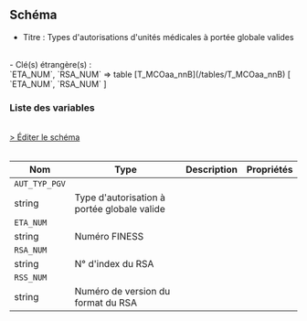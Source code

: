 ## Schéma

- Titre : Types d'autorisations d'unités médicales à portée globale valides
<br />
- Clé(s) étrangère(s) : <br />
`ETA_NUM`, `RSA_NUM` => table [T_MCOaa_nnB](/tables/T_MCOaa_nnB) [ `ETA_NUM`, `RSA_NUM` ]<br />

### Liste des variables
<br />
<div>
    <a href="https://gitlab.com/healthdatahub/schema-snds/edit/master/schemas/PMSI/PMSI%20MCO/T_MCOaa_nnUPGV.json"  
    arget="_blank" rel="noopener noreferrer">> Éditer le schéma</a>
    <OutboundLink />
</div>
<br />

Nom|Type|Description|Propriétés
-|-|-|-
`AUT_TYP_PGV`|
string|Type d&#x27;autorisation à portée globale valide||
`ETA_NUM`|
string|Numéro FINESS||
`RSA_NUM`|
string|N° d&#x27;index du RSA||
`RSS_NUM`|
string|Numéro de version du format du RSA||

